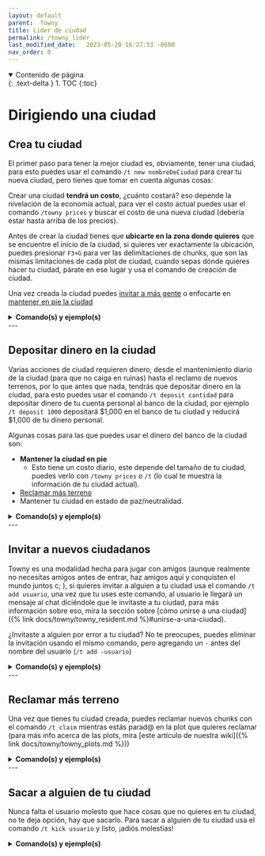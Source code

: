 ```yaml
---
layout: default
parent:  Towny
title: Lider de ciudad
permalink: /towny_lider
last_modified_date:   2023-05-20 16:27:53 -0600
nav_order: 0
---
```

<details open markdown="block">
  <summary>
	Contenido de página
  </summary>
  {: .text-delta }
1. TOC
{:toc}
</details>

# Dirigiendo una ciudad

## Crea tu ciudad
El primer paso para tener la mejor ciudad es, obviamente, tener una ciudad, para esto puedes usar el comando `/t new nombreDeCiudad` para crear tu nueva ciudad, pero tienes que tomar en cuenta algunas cosas:

Crear una ciudad **tendrá un costo**, ¿cuánto costará? eso depende la nivelación de la economía actual, para ver el costo actual puedes usar el comando `/towny prices` y buscar el costo de una nueva ciudad (debería estar hasta arriba de los precios).

Antes de crear la ciudad tienes que **ubicarte en la zona donde quieres** que se encuentre el inicio de la ciudad, si quieres ver exactamente la ubicación, puedes presionar `F3+G` para ver las delimitaciones de chunks, que son las mismas limitaciones de cada plot de ciudad, cuando sepas dónde quieres hacer tu ciudad, párate en ese lugar y usa el comando de creación de ciudad.

Una vez creada la ciudad puedes [invitar a más gente](#invitar-a-nuevos-ciudadanos) o enfocarte en [mantener en pie la ciudad](#depositar-dinero-en-la-ciudad)
<details markdown="block">
  <summary>
	<strong>Comando(s) y ejemplo(s)</strong>
  </summary>

{: .comando}
> - `/t new nombreDeCiudad`

{: .ejemplos}
> - `/t new MiGranCiudad`
> - `/t new CiudadGótica`
> - `/t new Madrid`
</details>
---

## Depositar dinero en la ciudad
Varias acciones de ciudad requieren dinero, desde el mantenimiento diario de la ciudad (para que no caiga en ruinas) hasta el reclamo de nuevos terrenos, por lo que antes que nada, tendrás que depositar dinero en la ciudad, para esto puedes usar el comando `/t deposit cantidad` para depositar dinero de tu cuenta personal al banco de la ciudad, por ejemplo `/t deposit 1000` depositará $1,000 en el banco de tu ciudad y reducirá $1,000 de tu dinero personal.

Algunas cosas para las que puedes usar el dinero del banco de la ciudad son:
- **Mantener la ciudad en pie**
  - Esto tiene un costo diario, este depende del tamaño de tu ciudad, puedes verlo con `/towny prices` o `/t` (lo cual te muestra la información de tu ciudad actual).
- [Reclamar más terreno](#reclamar-más-terreno)
- Mantener tu ciudad en estado de paz/neutralidad.

<details markdown="block">
  <summary>
	<strong>Comando(s) y ejemplo(s)</strong>
  </summary>

{: .comando}
> - `/t deposit cantidad`

{: .ejemplo}
> Imaginemos que tu **banco tiene $0.00** y **tu cuenta tiene $1,500**:
>  1. Usas el comando `/t deposit 1000`
>  - El banco de la ciudad ahora tiene **$1,000**
>  - Tu cuenta personal ahora tiene **$500**
</details>
---

## Invitar a nuevos ciudadanos
Towny es una modalidad hecha para jugar con amigos (aunque realmente no necesitas amigos antes de entrar, haz amigos aquí y conquisten el mundo juntos c; ), si quieres invitar a alguien a tu ciudad usa el comando `/t add usuario`, una vez que tu uses este comando, al usuario le llegará un mensaje al chat diciéndole que le invitaste a tu ciudad, para más información sobre eso, mira la sección sobre [cómo unirse a una ciudad]({% link docs/towny/towny_resident.md %}#unirse-a-una-ciudad).

¿Invitaste a alguien por error a tu ciudad? No te preocupes, puedes eliminar la invitación usando el mismo comando, pero agregando un `-` antes del nombre del usuario (`/t add -usuario`)
<details markdown="block">
  <summary>
	<strong>Comando(s) y ejemplo(s)</strong>
  </summary>
  
{: .comandos}
> - `/t add usuario` - Para invitar a un usuario a tu ciudad
> - `/t add -usuario` - Para cancelar la invitación de un usuario

{: .ejemplos}
> - Para invitar a JuanitoGamer: `/t add JuanitoGamer`
> - Ya no quieres invitar a JuanitoGamer: `/t add -JuanitoGamer`
</details>
---

## Reclamar más terreno
Una vez que tienes tu ciudad creada, puedes reclamar nuevos chunks con el comando `/t claim` mientras estás parad@ en la plot que quieres reclamar (para más info acerca de las plots, mira [este artículo de nuestra wiki]({% link docs/towny/towny_plots.md %}))
<details markdown="block">
  <summary>
	<strong>Comando(s) y ejemplo(s)</strong>
  </summary>
  
{: .comando}
> - `/t claim`

{: .ejemplo}
> - Acabas de crear tu ciudad, caminas 16 bloques para adelante y usas el comando `/t claim`, ¡felicidades! tu ciudad ahora tiene 2 chunks :D
</details>
---

## Sacar a alguien de tu ciudad
Nunca falta el usuario molesto que hace cosas que no quieres en tu ciudad, no te deja opción, hay que sacarlo.
Para sacar a alguien de tu ciudad usa el comando `/t kick usuario` y listo, ¡adiós molestias!
<details markdown="block">
  <summary>
	<strong>Comando(s) y ejemplo(s)</strong>
  </summary>
  
{: .comando}
> - `/t kick usuario`

{: .ejemplo}
> - `/t kick 0Key_MC` - Sacará a *0Key_MC* de tu ciudad, pero solo si es miembro de ella... obviamente.
</details>